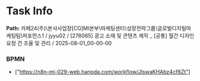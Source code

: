 # Task Info

**Path:** 카페24(주)\본사사업장\[CG]MI본부\마케팅센터\성장전략그룹\글로벌디지털마케팅팀\퍼포먼스1 / jyyu02 / [276065] 광고 소재 및 콘텐츠 제작 _ [공통] 월간 디자인 요청 건 조율 및 관리 / 2025-08-01_00-00-00

### BPMN
- ["https://n8n-mi-029-web.hanpda.com/workflow/JlswaKHAbz4cf8Zt"]

